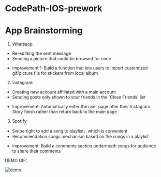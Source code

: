 # CodePath-IOS-prework
# App Brainstorming
1. Whatsapp:
  * Re-editting the sent message 
  * Sending a picture that could be browsed for once
    
  - Improvement 1:
    Build a function that lets users to import customized gif/picture fils for stickers from local album

2. Instagram:
  * Creating new account affiliated with a main account
  * Sending posts only shown to your friends in the 'Close Friends' list

  - Improvement: Automatically enter the user page after their Instagram Story finish rather than return back to the main page


3. Spotify:
  * Swipe right to add a song to playlist，which is convenient 
  * Recommendation songs mechanism based on the songs in a playlist
    
  - Improvement: Build a comments section underneath songs for audience to share their comments

DEMO GIF:

![demo](https://github.com/SinianLiu/CodePath-IOS-prework/assets/113807640/32a168e8-ce84-4600-8cb2-0f57b36d417c)
    

